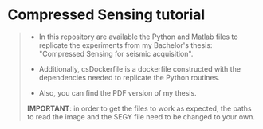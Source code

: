 # Compressed Sensing tutorial

> - In this repository are available the Python and Matlab files to replicate the experiments from my Bachelor's thesis: "Compressed Sensing for seismic acquisition".
>
> - Additionally, csDockerfile is a dockerfile constructed with the dependencies needed to replicate the Python routines.
>
> - Also, you can find the PDF version of my thesis.
>
> **IMPORTANT**: in order to get the files to work as expected, the paths to read the image and the SEGY file need to be changed to your own.
